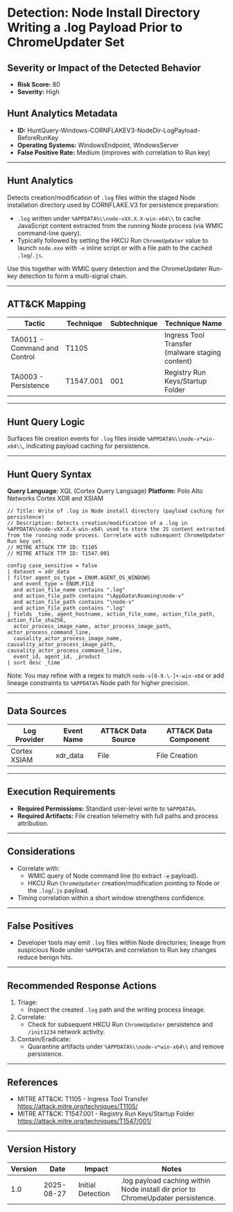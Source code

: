 # Detection: Node Install Directory Writing a .log Payload Prior to ChromeUpdater Set

## Severity or Impact of the Detected Behavior
- **Risk Score:** 80
- **Severity:** High

## Hunt Analytics Metadata
- **ID:** HuntQuery-Windows-CORNFLAKEV3-NodeDir-LogPayload-BeforeRunKey
- **Operating Systems:** WindowsEndpoint, WindowsServer
- **False Positive Rate:** Medium (improves with correlation to Run key)

---

## Hunt Analytics
Detects creation/modification of `.log` files within the staged Node installation directory used by CORNFLAKE.V3 for persistence preparation:

- `.log` written under `%APPDATA%\\node-vXX.X.X-win-x64\\` to cache JavaScript content extracted from the running Node process (via WMIC command-line query).
- Typically followed by setting the HKCU Run `ChromeUpdater` value to launch `node.exe` with `-e` inline script or with a file path to the cached `.log`/`.js`.

Use this together with WMIC query detection and the ChromeUpdater Run-key detection to form a multi-signal chain.

---

## ATT&CK Mapping

| Tactic                        | Technique  | Subtechnique | Technique Name                               |
|------------------------------|------------|--------------|----------------------------------------------|
| TA0011 - Command and Control | T1105      |              | Ingress Tool Transfer (malware staging content) |
| TA0003 - Persistence         | T1547.001  | 001          | Registry Run Keys/Startup Folder             |

---

## Hunt Query Logic
Surfaces file creation events for `.log` files inside `%APPDATA%\\node-v*win-x64\\`, indicating payload caching for persistence.

---

## Hunt Query Syntax

**Query Language:** XQL (Cortex Query Language)
**Platform:** Polo Alto Networks Cortex XDR and XSIAM

```xql
// Title: Write of .log in Node install directory (payload caching for persistence)
// Description: Detects creation/modification of a .log in %APPDATA%\node-vXX.X.X-win-x64\ used to store the JS content extracted from the running node process. Correlate with subsequent ChromeUpdater Run key set.
// MITRE ATT&CK TTP ID: T1105
// MITRE ATT&CK TTP ID: T1547.001

config case_sensitive = false  
| dataset = xdr_data  
| filter agent_os_type = ENUM.AGENT_OS_WINDOWS  
  and event_type = ENUM.FILE  
  and action_file_name contains ".log"  
  and action_file_path contains "\AppData\Roaming\node-v"  
  and action_file_path contains "\node-v"  
  and action_file_path contains ".log"  
| fields _time, agent_hostname, action_file_name, action_file_path, action_file_sha256,  
  actor_process_image_name, actor_process_image_path, actor_process_command_line,  
  causality_actor_process_image_name, causality_actor_process_image_path, causality_actor_process_command_line,  
  event_id, agent_id, _product  
| sort desc _time  
```

Note: You may refine with a regex to match `node-v[0-9.\-]+-win-x64` or add lineage constraints to `%APPDATA%` Node path for higher precision.

---

## Data Sources

| Log Provider | Event Name | ATT&CK Data Source | ATT&CK Data Component |
|--------------|------------|--------------------|-----------------------|
| Cortex XSIAM | xdr_data   | File               | File Creation         |

---

## Execution Requirements
- **Required Permissions:** Standard user-level write to `%APPDATA%`.
- **Required Artifacts:** File creation telemetry with full paths and process attribution.

---

## Considerations
- Correlate with:
  - WMIC query of Node command line (to extract `-e` payload).
  - HKCU Run `ChromeUpdater` creation/modification pointing to Node or the `.log`/`.js` payload.
- Timing correlation within a short window strengthens confidence.

---

## False Positives
- Developer tools may emit `.log` files within Node directories; lineage from suspicious Node under `%APPDATA%` and correlation to Run key changes reduce benign hits.

---

## Recommended Response Actions
1) Triage:
   - Inspect the created `.log` path and the writing process lineage.
2) Correlate:
   - Check for subsequent HKCU Run `ChromeUpdater` persistence and `/init1234` network activity.
3) Contain/Eradicate:
   - Quarantine artifacts under `%APPDATA%\\node-v*win-x64\\` and remove persistence.

---

## References
- MITRE ATT&CK: T1105 - Ingress Tool Transfer https://attack.mitre.org/techniques/T1105/
- MITRE ATT&CK: T1547.001 - Registry Run Keys/Startup Folder https://attack.mitre.org/techniques/T1547/001/

---

## Version History

| Version | Date       | Impact              | Notes                                                                           |
|---------|------------|---------------------|---------------------------------------------------------------------------------|
| 1.0     | 2025-08-27 | Initial Detection   | .log payload caching within Node install dir prior to ChromeUpdater persistence. |
